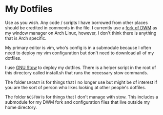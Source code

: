 # My Dotfiles

Use as you wish. Any code / scripts I have borrowed from other places should be credited in comments in the file. I currently use a [fork of DWM](https://github.com/Jab2870/dwm) as my window manager on Arch Linux, however, I don't think there is anything that is Arch specific.

My primary editor is vim, who's config is in a submodule because I often need to deploy my vim configuration but don't need to download all of my dotfiles.

I use [GNU Stow](https://www.gnu.org/software/stow/) to deploy my dotfiles. There is a helper script in the root of this directory called install.sh that runs the necessary stow commands.

The folder `LEGACY` is for things that I no longer use but might be of interest if you are the sort of person who likes looking at other people's dotfiles.

The folder `NOSTOW` is for things that I don't manage with stow. This includes a submodule for my DWM fork and configuration files that live outside my home directory.
